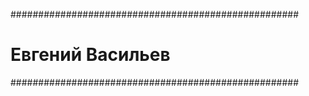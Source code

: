 ####################################################
#             Евгений Васильев
####################################################
